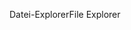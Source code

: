 <span data-ttu-id="c3d79-101">Datei-Explorer</span><span class="sxs-lookup"><span data-stu-id="c3d79-101">File Explorer</span></span>